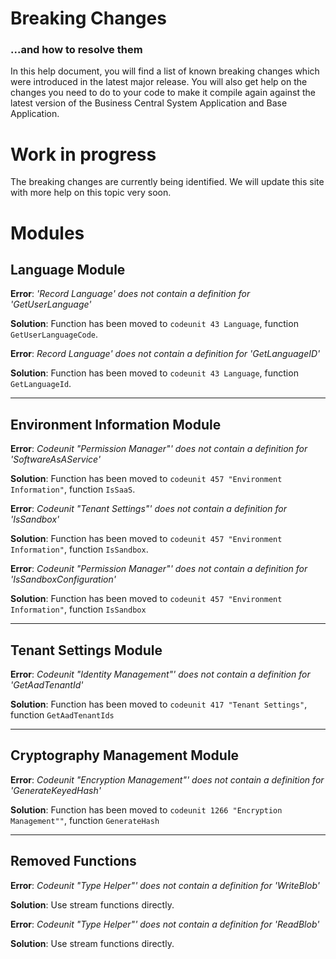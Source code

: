 # Breaking Changes
### ...and how to resolve them
In this help document, you will find a list of known breaking changes which were introduced in the latest major release. You will also get help on the changes you need to do to your code to make it compile again against the latest version of the Business Central System Application and Base Application.

# Work in progress
The breaking changes are currently being identified. We will update this site with more help on this topic very soon.

# Modules

## Language Module
**Error**: _'Record Language' does not contain a definition for 'GetUserLanguage'_

**Solution**: Function has been moved to `codeunit 43 Language`, function `GetUserLanguageCode`.

**Error**: _Record Language' does not contain a definition for 'GetLanguageID'_

**Solution**: Function has been moved to `codeunit 43 Language`, function `GetLanguageId`.

---

## Environment Information Module
**Error**: _Codeunit "Permission Manager"' does not contain a definition for 'SoftwareAsAService'_

**Solution**: Function has been moved to `codeunit 457 "Environment Information"`, function `IsSaaS`.


**Error**: _Codeunit "Tenant Settings"' does not contain a definition for 'IsSandbox'_

**Solution**: Function has been moved to `codeunit 457 "Environment Information"`, function `IsSandbox`.

**Error**: _Codeunit "Permission Manager"' does not contain a definition for 'IsSandboxConfiguration'_

**Solution**: Function has been moved to `codeunit 457 "Environment Information"`, function `IsSandbox`

---

## Tenant Settings Module
**Error**: _Codeunit "Identity Management"' does not contain a definition for 'GetAadTenantId'_

**Solution**: Function has been moved to `codeunit 417 "Tenant Settings"`, function `GetAadTenantIds`

---

## Cryptography Management Module
**Error**: _Codeunit "Encryption Management"' does not contain a definition for 'GenerateKeyedHash'_

**Solution**: Function has been moved to `codeunit 1266 "Encryption Management""`, function `GenerateHash`

---

## Removed Functions
**Error**: _Codeunit "Type Helper"' does not contain a definition for 'WriteBlob'_

**Solution**: Use stream functions directly.

**Error**: _Codeunit "Type Helper"' does not contain a definition for 'ReadBlob'_

**Solution**: Use stream functions directly.